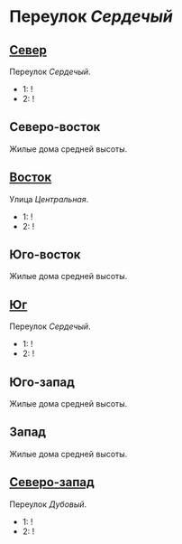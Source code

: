 # Переулок *Сердечый*

## [Север](./590090.md)

Переулок *Сердечый*.

* 1:    !
* 2:    !

## Северо-восток

Жилые дома средней высоты.

## [Восток](./595095.md)

Улица *Центральная*.

* 1:    !
* 2:    !

## Юго-восток

Жилые дома средней высоты.

## [Юг](./590100.md)

Переулок *Сердечый*.

* 1:    !
* 2:    !

## Юго-запад

Жилые дома средней высоты.

## Запад

Жилые дома средней высоты.

## [Северо-запад](./585090.md)

Переулок *Дубовый*.

* 1:    !
* 2:    !
